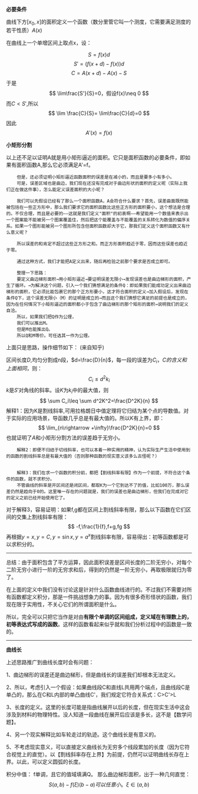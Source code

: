 **必要条件**

曲线下方$[x_0,x]$的面积定义一个函数（数分里管它叫一个测度，它需要满足测度的若干性质）$A(x)$



在曲线上一个单增区间上取点x，设：

$$
S=f(x)d
$$
$$
S'=(f(x+d)-f(x))d 
$$
$$
C=A(x+d)-A(x)-S
$$
于是
$$
\lim\frac{S'}{S}=0，假设f(x)\neq 0
$$
而$C<S'$,所以
$$
\lim \frac{C}{S}=
\lim\frac{C}{d}=0
$$
因此
$$
A'(x)=f(x)
$$

**小矩形分割**



以上还不足以证明A就是用小矩形逼近的面积。它只是面积函数的必要条件，即如果有面积函数A,那么它必须满足A'=f。


        但是，还必须证明小矩形逼近函数面积的误差是在减小的，而且是要多小有多小。
        可是，误差区域也是曲边，我们现在还没有完成对于曲边形状的面积的定义呢（实际上我们正在做这件事），怎么能定义误差面积的大小呢？

        我们可以先假设已经有了那么一个面积函数A，A会符合什么要求？首先，误差曲面既然能被包括在一些正方形中，那么我们要求它的面积函数比这些正方形的面积要小，这个想法是合理的。不仅合理，而且是必要的——这就是我们定义"面积"的初衷啊——希望能用一个数值来表示出一个图案能不能被另一个图案覆盖住，然后把这个能覆盖与不能覆盖的关系转化为数值的偏序关系。如果一个图形能被另一个图形所包含但面积函数却大于它，那我们定义这个面积函数又有什么意义呢？

        所以误差的和肯定不超过这些正方形之和。而正方形面积趋近于零，因而这些误差也趋近于零。

        通过这种方式，我们才能把A定义出来，随后再检验之前那个要求是否成立即可。

        整理一下思路：
        要定义曲边梯形面积→用小矩形逼近→要证明误差无限小→发现误差也是曲边梯形的面积，产生了循环。→为解决这个问题，引入一个我们猜想满足的条件Q：即如果我们能成功定义出来曲边梯形的面积，它必须比能包裹它的那个正方形要小，这才符合面积的定义→加入假设后，发现在条件Q下，这个误差无限小（M）的证明是成立的→而且这个我们猜想它满足的前提也是成立的，因为在任何情况下小矩形逼近的面积都小于包含了曲边梯形的那个矩形的面积→说明我们的定义自洽。
        所以，如果我们把Q作为公理，
        我们可以推出M。
        但是M也能推出Q。
        所以Q和M等价。可任选其一作为公理。
        

上面只是思路，操作细节如下：
(来自知乎)

区间长度$D$,均匀分割成n段，$d=\frac{D}{n}$，每一段的误差为$C_i，C的含义和上面相同$，则：
$$
C_i\leq d^2k_i
$$
$k$是$S'$对角线的斜率。设$K$为$k_i$中的最大值，则
$$
\sum C_i\leq \sum d^2K^2=\frac{D^2K}{n}
$$
        解释1：因为K是割线斜率,可用拉格朗日中值定理将它归结为某个点的导数值。对于实际的应用场景，导函数几乎总是有最大值的。所以K有上界，即：
$$
\lim_{n\rightarrow +\infty}\frac{D^2K}{n}=0
$$
也就证明了$A$和小矩形分割方法的误差趋于无穷小。


        解释2：即便不归结于切线斜率，也可以本着一种实用的精神，认为实际生产生活中使用到的函数的割线斜率总是有最大值的（否则那种函数的现实意义该多么古怪呢？）


        解释3：我们在求一个函数的积分前，都把【割线斜率有限】作为一个前提，不符合这个条件的函数，就不求积分。
        不管曲线的斜率是开区间还是闭区间，都取K为一个它到达不了的值，比如100万，那么误差仍然是趋向于0的。这里唯一存在的问题就是，我们的误差也是曲边梯形，但我们在完成对它的定义之前已经开始使用它了。

对于解释3，容易证明：如果f,g都在区间上割线斜率有限，那么以下函数在它们区间的交集上割线斜率有限：
$$
-f,\frac{1}{f},f+g,fg
$$
再根据$y=x,y=C,y=\sin x,y=a^x$割线斜率有限，容易得出：初等函数都是可以求积分的。

---

总结：由于面积包含了平方运算，因此面积误差是区间长度的二阶无穷小，对每个二阶无穷小进行一阶的无穷求和后，得到的仍然是一阶无穷小，再取极限就归为零了。

在上面的定义中我们没有讨论这是针对什么函数曲线进行的。不过我们不需要对所有函数都定义积分，那是一件挑战想象力的事。因为有很多奇形怪状的函数，我们现在限于实用性，不关心它们的所谓面积是什么。

所以，完全可以只把它当作是对由**有限个单调的区间组成，定义域在有理数上的，初等表达式写成的函数**。这样的函数看起来似乎就和我们分析过程中的函数是一致的。

---
**曲线长**

上述思路推广到曲线长度时会有问题：

1、曲边梯形的误差还是曲边梯形，但是曲线长的误差我们却根本无法定义。

2、所以，考虑引入一个假设：如果曲线段C和直线L共用两个端点，且曲线段C是单凸的，那么在C和L内部的单凸曲线C'，我们规定它符合关系式：C>C'>L

3、长度的定义。这里的长度可能是指曲线展开以后的长度，但在现实生活中这会涉及到材料的物理特性。没人知道一段曲线在展开后应该是多长，这不是【数学问题】。


4、另一个现实解释比如车轮走过的轨迹。这个曲线长是有意义的。


5、不考虑现实意义，可以直接定义曲线长为无穷多个线段累加的长度（因为它符合视觉上的直觉）。以【割线斜率存在上界】为前提，仍然可以证明曲线长存在上界。以此，可以定义圆弧的长度。

积分中值：
f单调，且它的值域填满Q。
那么曲边梯形面积，出于一种几何直觉：
$$
S(a,b)-f(\xi)(b-a)可以任意小。 \xi \in(a,b)
$$